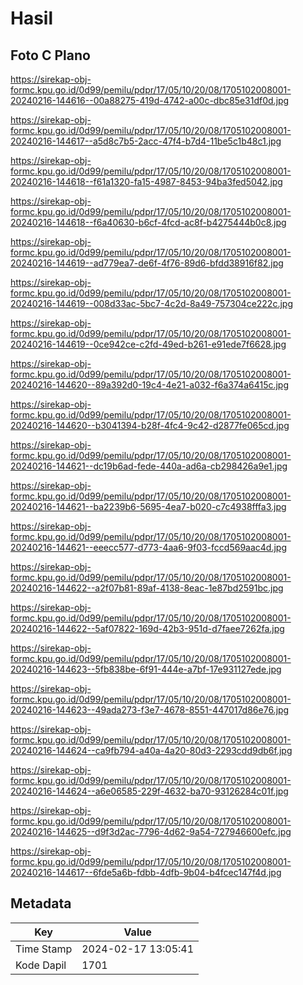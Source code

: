 # Hasil

## Foto C Plano

https://sirekap-obj-formc.kpu.go.id/0d99/pemilu/pdpr/17/05/10/20/08/1705102008001-20240216-144616--00a88275-419d-4742-a00c-dbc85e31df0d.jpg

https://sirekap-obj-formc.kpu.go.id/0d99/pemilu/pdpr/17/05/10/20/08/1705102008001-20240216-144617--a5d8c7b5-2acc-47f4-b7d4-11be5c1b48c1.jpg

https://sirekap-obj-formc.kpu.go.id/0d99/pemilu/pdpr/17/05/10/20/08/1705102008001-20240216-144618--f61a1320-fa15-4987-8453-94ba3fed5042.jpg

https://sirekap-obj-formc.kpu.go.id/0d99/pemilu/pdpr/17/05/10/20/08/1705102008001-20240216-144618--f6a40630-b6cf-4fcd-ac8f-b4275444b0c8.jpg

https://sirekap-obj-formc.kpu.go.id/0d99/pemilu/pdpr/17/05/10/20/08/1705102008001-20240216-144619--ad779ea7-de6f-4f76-89d6-bfdd38916f82.jpg

https://sirekap-obj-formc.kpu.go.id/0d99/pemilu/pdpr/17/05/10/20/08/1705102008001-20240216-144619--008d33ac-5bc7-4c2d-8a49-757304ce222c.jpg

https://sirekap-obj-formc.kpu.go.id/0d99/pemilu/pdpr/17/05/10/20/08/1705102008001-20240216-144619--0ce942ce-c2fd-49ed-b261-e91ede7f6628.jpg

https://sirekap-obj-formc.kpu.go.id/0d99/pemilu/pdpr/17/05/10/20/08/1705102008001-20240216-144620--89a392d0-19c4-4e21-a032-f6a374a6415c.jpg

https://sirekap-obj-formc.kpu.go.id/0d99/pemilu/pdpr/17/05/10/20/08/1705102008001-20240216-144620--b3041394-b28f-4fc4-9c42-d2877fe065cd.jpg

https://sirekap-obj-formc.kpu.go.id/0d99/pemilu/pdpr/17/05/10/20/08/1705102008001-20240216-144621--dc19b6ad-fede-440a-ad6a-cb298426a9e1.jpg

https://sirekap-obj-formc.kpu.go.id/0d99/pemilu/pdpr/17/05/10/20/08/1705102008001-20240216-144621--ba2239b6-5695-4ea7-b020-c7c4938fffa3.jpg

https://sirekap-obj-formc.kpu.go.id/0d99/pemilu/pdpr/17/05/10/20/08/1705102008001-20240216-144621--eeecc577-d773-4aa6-9f03-fccd569aac4d.jpg

https://sirekap-obj-formc.kpu.go.id/0d99/pemilu/pdpr/17/05/10/20/08/1705102008001-20240216-144622--a2f07b81-89af-4138-8eac-1e87bd2591bc.jpg

https://sirekap-obj-formc.kpu.go.id/0d99/pemilu/pdpr/17/05/10/20/08/1705102008001-20240216-144622--5af07822-169d-42b3-951d-d7faee7262fa.jpg

https://sirekap-obj-formc.kpu.go.id/0d99/pemilu/pdpr/17/05/10/20/08/1705102008001-20240216-144623--5fb838be-6f91-444e-a7bf-17e931127ede.jpg

https://sirekap-obj-formc.kpu.go.id/0d99/pemilu/pdpr/17/05/10/20/08/1705102008001-20240216-144623--49ada273-f3e7-4678-8551-447017d86e76.jpg

https://sirekap-obj-formc.kpu.go.id/0d99/pemilu/pdpr/17/05/10/20/08/1705102008001-20240216-144624--ca9fb794-a40a-4a20-80d3-2293cdd9db6f.jpg

https://sirekap-obj-formc.kpu.go.id/0d99/pemilu/pdpr/17/05/10/20/08/1705102008001-20240216-144624--a6e06585-229f-4632-ba70-93126284c01f.jpg

https://sirekap-obj-formc.kpu.go.id/0d99/pemilu/pdpr/17/05/10/20/08/1705102008001-20240216-144625--d9f3d2ac-7796-4d62-9a54-727946600efc.jpg

https://sirekap-obj-formc.kpu.go.id/0d99/pemilu/pdpr/17/05/10/20/08/1705102008001-20240216-144617--6fde5a6b-fdbb-4dfb-9b04-b4fcec147f4d.jpg


## Metadata

| Key        | Value               |
| ---------- | ------------------- |
| Time Stamp | 2024-02-17 13:05:41 |
| Kode Dapil | 1701                |



